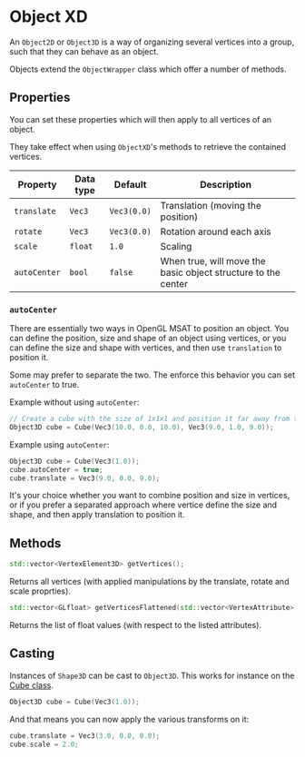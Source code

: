 # Object XD

An ``Object2D`` or ``Object3D`` is a way of organizing several vertices into a group, such
that they can behave as an object.

Objects extend the ``ObjectWrapper`` class which offer a number of methods.

## Properties
You can set these properties which will then apply to all vertices of an object.

They take effect when using ``ObjectXD``'s methods to retrieve the contained 
vertices.

| Property       | Data type | Default       | Description                                                   |
|----------------|-----------|---------------|---------------------------------------------------------------|
| ``translate``  | ``Vec3``  | ``Vec3(0.0)`` | Translation (moving the position)                             |
| ``rotate``     | ``Vec3``  | ``Vec3(0.0)`` | Rotation around each axis                                     |
| ``scale``      | ``float`` | ``1.0``       | Scaling                                                       |
| ``autoCenter`` | ``bool``  | ``false``     | When true, will move the basic object structure to the center |

### ``autoCenter``
There are essentially two ways in OpenGL MSAT to position an object. You can define the position, size and shape
of an object using vertices, or you can define the size and shape with vertices, and then use ``translation``
to position it.

Some may prefer to separate the two. The enforce this behavior you can set ``autoCenter`` to true.

Example without using ``autoCenter``:

````c++
// Create a cube with the size of 1x1x1 and position it far away from the center
Object3D cube = Cube(Vec3(10.0, 0.0, 10.0), Vec3(9.0, 1.0, 9.0));
````

Example using ``autoCenter``:
````c++
Object3D cube = Cube(Vec3(1.0));
cube.autoCenter = true;
cube.translate = Vec3(9.0, 0.0, 9.0);
````

It's your choice whether you want to combine position and size in vertices, or if you prefer a separated
approach where vertice define the size and shape, and then apply translation to position it.

## Methods
````c++
std::vector<VertexElement3D> getVertices();
````

Returns all vertices (with applied manipulations by the translate, rotate and scale proprties).

````c++
std::vector<GLfloat> getVerticesFlattened(std::vector<VertexAttribute> attributes)
````
Returns the list of float values (with respect to the listed attributes).

## Casting
Instances of ``Shape3D`` can be cast to ``Object3D``.
This works for instance on the [Cube class](cube.md).

````c++
Object3D cube = Cube(Vec3(1.0));
````

And that means you can now apply the various transforms on it:

````c++
cube.translate = Vec3(3.0, 0.0, 0.0);
cube.scale = 2.0;
````
